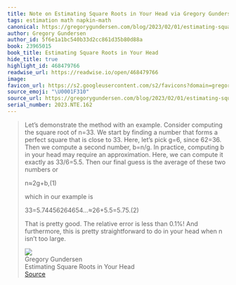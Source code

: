 ```yaml
---
title: Note on Estimating Square Roots in Your Head via Gregory Gundersen
tags: estimation math napkin-math
canonical: https://gregorygundersen.com/blog/2023/02/01/estimating-square-roots/
author: Gregory Gundersen
author_id: 5f6e1a1bc540b33d2cc861d35b80d88a
book: 23965015
book_title: Estimating Square Roots in Your Head
hide_title: true
highlight_id: 468479766
readwise_url: https://readwise.io/open/468479766
image:
favicon_url: https://s2.googleusercontent.com/s2/favicons?domain=gregorygundersen.com
source_emoji: "\U0001F310"
source_url: https://gregorygundersen.com/blog/2023/02/01/estimating-square-roots/#:~:text=Let%E2%80%99s%20demonstrate%20the,isn%E2%80%99t%20too%20large.
serial_number: 2023.NTE.162
---
```

> Let’s demonstrate the method with an example. Consider computing the square root of n=33. We start by finding a number that forms a perfect square that is close to 33. Here, let’s pick g=6, since 62=36. Then we compute a second number, b=n/g. In practice, computing b in your head may require an approximation. Here, we can compute it exactly as 33/6=5.5. Then our final guess is the average of these two numbers or
> 
> n​≈2g+b​,(1)
> 
> which in our example is
> 
> 33​=5.74456264654...≈26+5.5​=5.75.(2)
> 
> That is pretty good. The relative error is less than 0.1%! And furthermore, this is pretty straightforward to do in your head when n isn’t too large.
> <div class="quoteback-footer"><div class="quoteback-avatar"><img class="mini-favicon" src="https://s2.googleusercontent.com/s2/favicons?domain=gregorygundersen.com"></div><div class="quoteback-metadata"><div class="metadata-inner"><span style="display:none">FROM:</span><div aria-label="Gregory Gundersen" class="quoteback-author"> Gregory Gundersen</div><div aria-label="Estimating Square Roots in Your Head" class="quoteback-title"> Estimating Square Roots in Your Head</div></div></div><div class="quoteback-backlink"><a target="_blank" aria-label="go to the full text of this quotation" rel="noopener" href="https://gregorygundersen.com/blog/2023/02/01/estimating-square-roots/#:~:text=Let%E2%80%99s%20demonstrate%20the,isn%E2%80%99t%20too%20large." class="quoteback-arrow"> Source</a></div></div>
